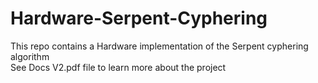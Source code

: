 # Hardware-Serpent-Cyphering
This repo contains a Hardware implementation of the Serpent cyphering algorithm</br>
See Docs V2.pdf file to learn more about the project
